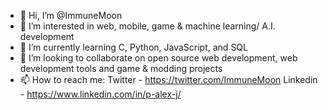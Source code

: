 - 👋 Hi, I’m @ImmuneMoon
- 👀 I’m interested in web, mobile, game & machine learning/ A.I. development
- 🌱 I’m currently learning C, Python, JavaScript, and SQL
- 💞️ I’m looking to collaborate on open source web development, web development tools and game & modding projects
- 📫 How to reach me:
Twitter - https://twitter.com/ImmuneMoon
Linkedin - https://www.linkedin.com/in/p-alex-j/

<!---
ImmuneMoon/ImmuneMoon is a ✨ special ✨ repository because its `README.md` (this file) appears on your GitHub profile.
You can click the Preview link to take a look at your changes.
--->
